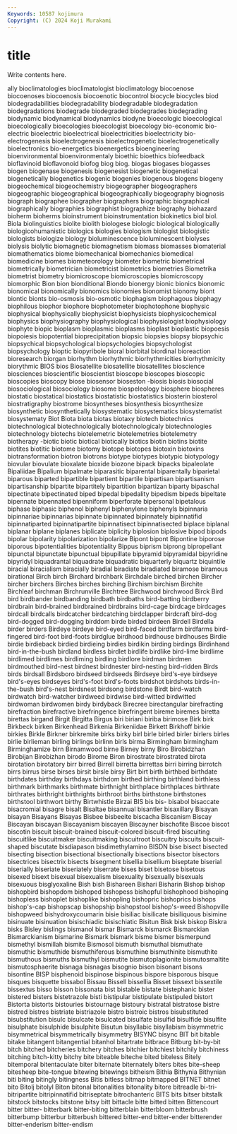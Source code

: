 ```yaml
---
Keywords: 10587 kojimura
Copyright: (C) 2024 Koji Murakami
---
```


# title

Write contents here.



ally bioclimatologies bioclimatologist
bioclimatology biocoenose biocoenoses biocoenosis biocoenotic biocontrol biocycle biocycles biod biodegradabilities
biodegradability biodegradable biodegradation biodegradations biodegrade biodegraded biodegrades biodegrading biodynamic biodynamical
biodynamics biodyne bioecologic bioecological bioecologically bioecologies bioecologist bioecology bio-economic bio-electric
bioelectric bioelectrical bioelectricities bioelectricity bio-electrogenesis bioelectrogenesis bioelectrogenetic bioelectrogenetically bioelectronics bio-energetics
bioenergetics bioengineering bioenvironmental bioenvironmentaly bioethic bioethics biofeedback bioflavinoid bioflavonoid biofog
biog biog. biogas biogases biogasses biogen biogenase biogenesis biogenesist biogenetic
biogenetical biogenetically biogenetics biogenic biogenies biogenous biogens biogeny biogeochemical biogeochemistry
biogeographer biogeographers biogeographic biogeographical biogeographically biogeography biognosis biograph biographee biographer
biographers biographic biographical biographically biographies biographist biographize biography biohazard bioherm
bioherms bioinstrument bioinstrumentation biokinetics biol biol. Biola biolinguistics biolite biolith
biologese biologic biological biologically biologicohumanistic biologics biologies biologism biologist biologistic
biologists biologize biology bioluminescence bioluminescent biolyses biolysis biolytic biomagnetic biomagnetism
biomass biomasses biomaterial biomathematics biome biomechanical biomechanics biomedical biomedicine biomes
biometeorology biometer biometric biometrical biometrically biometrician biometricist biometrics biometries Biometrika
biometrist biometry biomicroscope biomicroscopies biomicroscopy biomorphic Bion bion bionditional Biondo
bionergy bionic bionics bionomic bionomical bionomically bionomics bionomies bionomist bionomy
biont biontic bionts bio-osmosis bio-osmotic biophagism biophagous biophagy biophilous biophor
biophore biophotometer biophotophone biophysic biophysical biophysically biophysicist biophysicists biophysicochemical biophysics
biophysiography biophysiological biophysiologist biophysiology biophyte biopic bioplasm bioplasmic bioplasms bioplast
bioplastic biopoesis biopoiesis biopotential bioprecipitation biopsic biopsies biopsy biopsychic biopsychical
biopsychological biopsychologies biopsychologist biopsychology bioptic biopyribole bioral biorbital biordinal bioreaction
bioresearch biorgan biorhythm biorhythmic biorhythmicities biorhythmicity biorythmic BIOS bios Biosatellite
biosatellite biosatellites bioscience biosciences bioscientific bioscientist bioscope bioscopes bioscopic bioscopies
bioscopy biose biosensor bioseston -biosis biosis biosocial biosociological biosociology biosome
biospeleology biosphere biospheres biostatic biostatical biostatics biostatistic biostatistics biosterin biosterol
biostratigraphy biostrome biosyntheses biosynthesis biosynthesize biosynthetic biosynthetically biosystematic biosystematics biosystematist
biosystematy Biot Biota biota biotas biotaxy biotech biotechnics biotechnological biotechnologically
biotechnologicaly biotechnologies biotechnology biotechs biotelemetric biotelemetries biotelemetry biotherapy -biotic biotic
biotical biotically biotics biotin biotins biotite biotites biotitic biotome biotomy
biotope biotopes biotoxin biotoxins biotransformation biotron biotrons biotype biotypes biotypic
biotypology biovular biovulate bioxalate bioxide biozone bipack bipacks bipaleolate Bipaliidae
Bipalium bipalmate biparasitic biparental biparentally biparietal biparous biparted bipartible bipartient
bipartile bipartisan bipartisanism bipartisanship bipartite bipartitely bipartition bipartizan biparty bipaschal
bipectinate bipectinated biped bipedal bipedality bipedism bipeds bipeltate bipennate bipennated
bipenniform biperforate bipersonal bipetalous biphase biphasic biphenol biphenyl biphenylene biphenyls
bipinnaria bipinnariae bipinnarias bipinnate bipinnated bipinnately bipinnatifid bipinnatiparted bipinnatipartite bipinnatisect
bipinnatisected biplace biplanal biplanar biplane biplanes biplicate biplicity biplosion biplosive
bipod bipods bipolar bipolarity bipolarization bipolarize Bipont bipont Bipontine biporose
biporous bipotentialities bipotentiality Bippus biprism biprong bipropellant bipunctal bipunctate bipunctual
bipupillate bipyramid bipyramidal bipyridine bipyridyl biquadrantal biquadrate biquadratic biquarterly biquartz
biquintile biracial biracialism biracially biradial biradiate biradiated biramose biramous birational
Birch birch Birchard birchbark Birchdale birched birchen Bircher bircher birchers
Birches birches birching Birchism birchism Birchite Birchleaf birchman Birchrunville Birchtree
Birchwood birchwood Birck Bird bird birdbander birdbanding birdbath birdbaths bird-batting
birdberry birdbrain bird-brained birdbrained birdbrains bird-cage birdcage birdcages birdcall birdcalls
birdcatcher birdcatching birdclapper birdcraft bird-dog bird-dogged bird-dogging birddom birde birded
birdeen Birdell Birdella birder birders Birdeye birdeye bird-eyed bird-faced birdfarm
birdfarms bird-fingered bird-foot bird-foots birdglue birdhood birdhouse birdhouses Birdie birdie
birdieback birdied birdieing birdies birdikin birding birdings Birdinhand bird-in-the-bush birdland
birdless birdlet birdlife birdlike bird-lime birdlime birdlimed birdlimes birdliming birdling
birdlore birdman birdmen birdmouthed bird-nest birdnest birdnester bird-nesting bird-ridden Birds
birds birdsall Birdsboro birdseed birdseeds Birdseye bird's-eye birdseye bird's-eyes birdseyes
bird's-foot bird's-foots birdshot birdshots birds-in-the-bush bird's-nest birdsnest birdsong birdstone Birdt
bird-watch birdwatch bird-watcher birdweed birdwise bird-witted birdwitted birdwoman birdwomen birdy
birdyback Birecree birectangular birefracting birefraction birefractive birefringence birefringent bireme biremes
biretta birettas birgand Birgit Birgitta Birgus biri biriani biriba birimose
Birk birk Birkbeck birken Birkenhead Birkenia Birkeniidae Birkett Birkhoff birkie
birkies Birkle Birkner birkremite birks birky birl birle birled birler
birlers birles birlie birlieman birling birlings birlinn birls birma Birmingham
birmingham Birminghamize birn Birnamwood birne Birney birny Biro Birobidzhan Birobijan
Birobizhan birodo Birome Biron birostrate birostrated birota birotation birotatory birr
birred Birrell birretta birrettas birri birring birrotch birrs birrus birse
birses birsit birsle birsy Birt birt birth birthbed birthdate birthdates
birthday birthdays birthdom birthed birthing birthland birthless birthmark birthmarks birthmate
birthnight birthplace birthplaces birthrate birthrates birthright birthrights birthroot births birthstone
birthstones birthstool birthwort birthy Birtwhistle Birzai BIS bis bis- bisabol
bisaccate bisacromial bisagre bisalt Bisaltae bisannual bisantler bisaxillary Bisayan bisayan
Bisayans Bisayas Bisbee bisbeeite biscacha Biscanism Biscay Biscayan biscayan Biscayanism
biscayen Biscayner bischofite Biscoe biscot biscotin biscuit biscuit-brained biscuit-colored biscuit-fired
biscuiting biscuitlike biscuitmaker biscuitmaking biscuitroot biscuitry biscuits biscuit-shaped biscutate bisdiapason
bisdimethylamino BISDN bise bisect bisected bisecting bisection bisectional bisectionally bisections
bisector bisectors bisectrices bisectrix bisects bisegment bisellia bisellium biseptate biserial
biserially biseriate biseriately biserrate bises biset bisetose bisetous bisexed bisext
bisexual bisexualism bisexuality bisexually bisexuals bisexuous bisglyoxaline Bish bish Bishareen
Bishari Bisharin Bishop bishop bishopbird bishopdom bishoped bishopess bishopful bishophood
bishoping bishopless bishoplet bishoplike bishopling bishopric bishoprics bishops bishop's-cap bishopscap
bishopship bishopstool bishop's-weed Bishopville bishopweed bishydroxycoumarin bisie bisiliac bisilicate bisiliquous
bisimine bisinuate bisinuation bisischiadic bisischiatic Bisitun Bisk bisk biskop Biskra
bisks Bisley bislings bismanol bismar Bismarck bismarck Bismarckian Bismarckianism bismarine
Bismark bismark bisme bismer bismerpund bismethyl bismillah bismite Bismosol bismuth
bismuthal bismuthate bismuthic bismuthide bismuthiferous bismuthine bismuthinite bismuthite bismuthous bismuths
bismuthyl bismutite bismutoplagionite bismutosmaltite bismutosphaerite bisnaga bisnagas bisognio bison bisonant
bisons bisontine BISP bisphenoid bispinose bispinous bispore bisporous bisque bisques
bisquette bissabol Bissau Bissell bissellia Bisset bissext bissextile bissextus bisso
bisson bissonata bist bistable bistate bistephanic bister bistered bisters bistetrazole
bisti bistipular bistipulate bistipuled bistort Bistorta bistorts bistouries bistournage bistoury
bistratal bistratose bistre bistred bistres bistriate bistriazole bistro bistroic bistros
bisubstituted bisubstitution bisulc bisulcate bisulcated bisulfate bisulfid bisulfide bisulfite bisulphate
bisulphide bisulphite Bisutun bisyllabic bisyllabism bisymmetric bisymmetrical bisymmetrically bisymmetry BISYNC
bisync BIT bit bitable bitake bitangent bitangential bitanhol bitartrate bitbrace
Bitburg bit-by-bit bitch bitched bitcheries bitchery bitches bitchier bitchiest bitchily
bitchiness bitching bitch-kitty bitchy bite biteable biteche bited biteless Bitely
bitemporal bitentaculate biter biternate biternately biters bites bite-sheep bitesheep bite-tongue
bitewing bitewings bitheism Bithia Bithynia Bithynian biti biting bitingly bitingness
Bitis bitless bitmap bitmapped BITNET bitnet bito Bitolj bitolyl Biton
bitonal bitonalities bitonality bitore bitreadle bi-tri- bitripartite bitripinnatifid bitriseptate bitrochanteric
BITS bits bitser bitstalk bitstock bitstocks bitstone bitsy bitt bittacle
bitte bitted bitten Bittencourt bitter bitter- bitterbark bitter-biting bitterblain bitterbloom
bitterbrush bitterbump bitterbur bitterbush bittered bitter-end bitter-ender bitterender bitter-enderism bitter-endism

